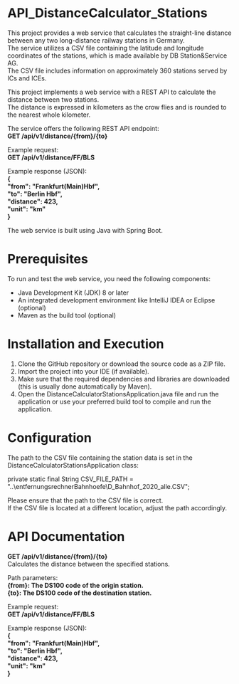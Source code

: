 # API_DistanceCalculator_Stations

This project provides a web service that calculates the straight-line distance between any two long-distance railway stations in Germany.  
The service utilizes a CSV file containing the latitude and longitude coordinates of the stations, which is made available by DB Station&Service AG.   
The CSV file includes information on approximately 360 stations served by ICs and ICEs.  

This project implements a web service with a REST API to calculate the distance between two stations.   
The distance is expressed in kilometers as the crow flies and is rounded to the nearest whole kilometer.   

The service offers the following REST API endpoint:  
**GET /api/v1/distance/{from}/{to}**

Example request:  
**GET /api/v1/distance/FF/BLS**

Example response (JSON):  
**{  
  "from": "Frankfurt(Main)Hbf",  
  "to": "Berlin Hbf",  
  "distance": 423,  
  "unit": "km"  
}**  

The web service is built using Java with Spring Boot.

# Prerequisites

To run and test the web service, you need the following components:

- Java Development Kit (JDK) 8 or later  
- An integrated development environment like IntelliJ IDEA or Eclipse (optional)  
- Maven as the build tool (optional)  

# Installation and Execution

1. Clone the GitHub repository or download the source code as a ZIP file.  
2. Import the project into your IDE (if available).  
3. Make sure that the required dependencies and libraries are downloaded (this is usually done automatically by Maven).  
4. Open the DistanceCalculatorStationsApplication.java file and run the application or use your preferred build tool to compile and run the application.  

# Configuration

The path to the CSV file containing the station data is set in the DistanceCalculatorStationsApplication class:

private static final String CSV_FILE_PATH = "..\\entfernungsrechnerBahnhoefe\\D_Bahnhof_2020_alle.CSV";

Please ensure that the path to the CSV file is correct.   
If the CSV file is located at a different location, adjust the path accordingly.

# API Documentation

**GET /api/v1/distance/{from}/{to}**  
Calculates the distance between the specified stations.  

Path parameters:  
  **{from}: The DS100 code of the origin station.**  
  **{to}: The DS100 code of the destination station.**  

Example request:  
   **GET /api/v1/distance/FF/BLS**  

Example response (JSON):  
    **{  
    "from": "Frankfurt(Main)Hbf",  
      "to": "Berlin Hbf",  
      "distance": 423,  
      "unit": "km"  
     }** 
